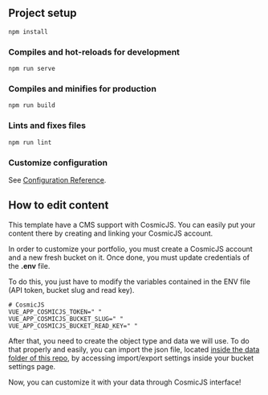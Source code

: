 ## Project setup
```
npm install
```
### Compiles and hot-reloads for development
```
npm run serve
```
### Compiles and minifies for production
```
npm run build
```
### Lints and fixes files
```
npm run lint
```
### Customize configuration
See [Configuration Reference](https://cli.vuejs.org/config/).

## How to edit content
This template have a CMS support with CosmicJS. You can easily put your content there by creating and linking your CosmicJS account. 

In order to customize your portfolio, you must create a CosmicJS account and a new fresh bucket on it. Once done, you must update credentials of the **.env** file.

To do this, you just have to modify the variables contained in the ENV file (API token, bucket slug and read key).

```env
# CosmicJS 
VUE_APP_COSMICJS_TOKEN=" "
VUE_APP_COSMICJS_BUCKET_SLUG=" "
VUE_APP_COSMICJS_BUCKET_READ_KEY=" "
```

After that, you need to create the object type and data we will use. To do that properly and easily, you can import the json file, located [inside the data folder of this repo](https://github.com/hbollon/portfolio-vuejs/blob/master/data/portfolio-vuejs_import.json), by accessing import/export settings inside your bucket settings page.

Now, you can customize it with your data through CosmicJS interface!
